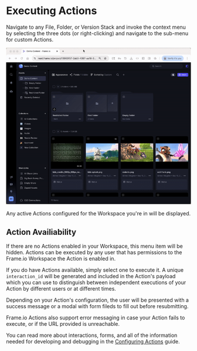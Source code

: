 # Executing Actions

Navigate to any File, Folder, or Version Stack and invoke the context menu by selecting the three dots (or right-clicking) and navigate to the sub-menu for custom Actions.

![Gif of Action Execution](../../execute_action.gif)

Any active Actions configured for the Workspace you're in will be displayed.

## Action Availiability

If there are no Actions enabled in your Workspace, this menu item will be hidden. Actions can be executed by any user that has permissions to the Frame.io Workspace the Action is enabled in.

If you do have Actions available, simply select one to execute it. A unique `interaction_id` will be generated and included in the Action's payload which you can use to distinguish between independent executions of your Action by different users or at different times.

Depending on your Action's configuration, the user will be presented with a success message or a modal with form fileds to fill out before resubmitting.

Frame.io Actions also support error messaging in case your Action fails to execute, or if the URL provided is unreachable.

You can read more about interactions, forms, and all of the information needed for developing and debugging in the [Configuring Actions](../Configuring%20Actions/) guide.
